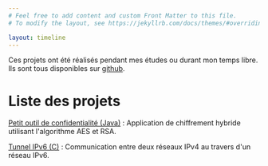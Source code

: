 ```yaml
---
# Feel free to add content and custom Front Matter to this file.
# To modify the layout, see https://jekyllrb.com/docs/themes/#overriding-theme-defaults

layout: timeline
---
```


Ces projets ont été réalisés pendant mes études ou durant mon temps libre. Ils sont tous disponibles sur [github](https://github.com/quentinfougereau).

# Liste des projets

[Petit outil de confidentialité (Java)](/projects/poc) : Application de chiffrement hybride utilisant l'algorithme AES et RSA.


[Tunnel IPv6 (C)](/projects/tunnel_ipv6) : Communication entre deux réseaux IPv4 au travers d'un réseau IPv6.